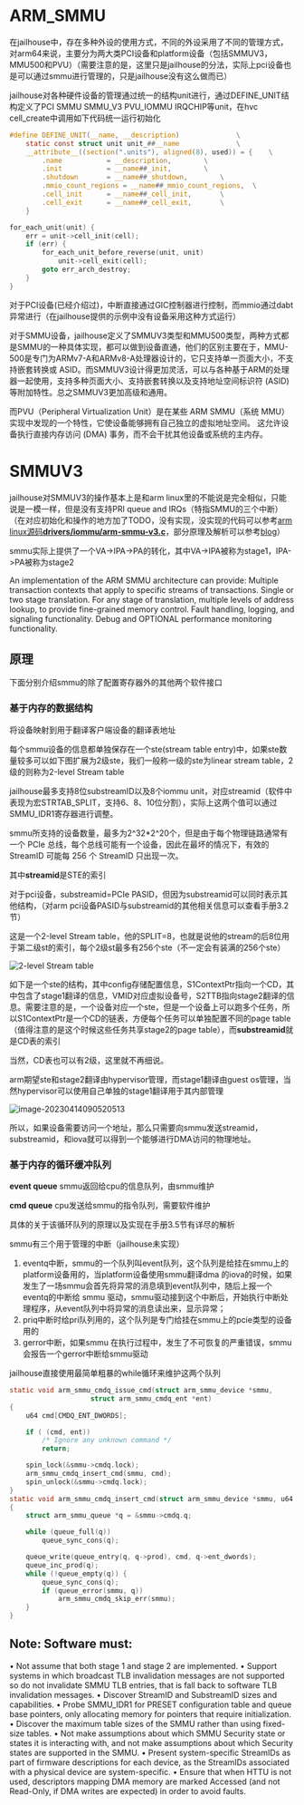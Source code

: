 # ARM_SMMU
在jailhouse中，存在多种外设的使用方式，不同的外设采用了不同的管理方式，对arm64来说，主要分为两大类PCI设备和platform设备（包括SMMUV3，MMU500和PVU）（需要注意的是，这里只是jailhouse的分法，实际上pci设备也是可以通过smmu进行管理的，只是jailhouse没有这么做而已）

jailhouse对各种硬件设备的管理通过统一的结构unit进行，通过DEFINE_UNIT结构定义了PCI SMMU SMMU_V3 PVU_IOMMU IRQCHIP等unit，在hvc cell_create中调用如下代码统一运行初始化

~~~c
#define DEFINE_UNIT(__name, __description)				\
	static const struct unit unit_##__name				\
	__attribute__((section(".units"), aligned(8), used)) = {	\
		.name			= __description,		\
		.init			= __name##_init,		\
		.shutdown		= __name##_shutdown,		\
		.mmio_count_regions	= __name##_mmio_count_regions,	\
		.cell_init		= __name##_cell_init,		\
		.cell_exit		= __name##_cell_exit,		\
	}
~~~

~~~c
for_each_unit(unit) {
	err = unit->cell_init(cell);
	if (err) {
		for_each_unit_before_reverse(unit, unit)
			unit->cell_exit(cell);
		goto err_arch_destroy;
	}
}
~~~

对于PCI设备(已经介绍过)，中断直接通过GIC控制器进行控制，而mmio通过dabt异常进行（在jailhouse提供的示例中没有设备采用这种方式运行）

对于SMMU设备，jailhouse定义了SMMUV3类型和MMU500类型，两种方式都是SMMU的一种具体实现，都可以做到设备直通，他们的区别主要在于，MMU-500是专门为ARMv7-A和ARMv8-A处理器设计的，它只支持单一页面大小，不支持嵌套转换或 ASID。而SMMUV3设计得更加灵活，可以与各种基于ARM的处理器一起使用，支持多种页面大小、支持嵌套转换以及支持地址空间标识符 (ASID) 等附加特性。总之SMMUV3更加高级和通用。

而PVU（Peripheral Virtualization Unit）是在某些 ARM SMMU（系统 MMU）实现中发现的一个特性，它使设备能够拥有自己独立的虚拟地址空间。 这允许设备执行直接内存访问 (DMA) 事务，而不会干扰其他设备或系统的主内存。

# SMMUV3

jailhouse对SMMUV3的操作基本上是和arm linux里的不能说是完全相似，只能说是一模一样，但是没有支持PRI queue and IRQs（特指SMMU的三个中断）（在对应初始化和操作的地方加了TODO，没有实现，没实现的代码可以参考[arm linux源码**drivers/iommu/arm-smmu-v3.c**](https://gerrit.cesnet.cz/plugins/gitiles/github/torvalds/linux/+/bafe1e79e05de725e26b3f60c90b49e635b686b9/drivers/iommu/arm-smmu-v3.c)，部分原理及解析可以参考[blog](https://blog.csdn.net/Rong_Toa/article/details/108997226)）

smmu实际上提供了一个VA->IPA->PA的转化，其中VA->IPA被称为stage1，IPA->PA被称为stage2

An implementation of the ARM SMMU architecture can provide:
Multiple transaction contexts that apply to specific streams of transactions.
Single or two stage translation.
For any stage of translation, multiple levels of address lookup, to provide fine-grained memory control.
Fault handling, logging, and signaling functionality.
Debug and OPTIONAL performance monitoring functionality.

## 原理

下面分别介绍smmu的除了配置寄存器外的其他两个软件接口

### 基于内存的数据结构

将设备映射到用于翻译客户端设备的翻译表地址

每个smmu设备的信息都单独保存在一个ste(stream table entry)中，如果ste数量较多可以如下图扩展为2级ste，我们一般称一级的ste为linear stream table，2级的则称为2-level Stream table

jailhouse最多支持8位substreamID以及8个iommu unit，对应streamid（软件中表现为宏STRTAB_SPLIT，支持6、8、10位分割），实际上这两个值可以通过SMMU_IDR1寄存器进行调整。

smmu所支持的设备数量，最多为2^32*2^20个，但是由于每个物理链路通常有一个 PCIe 总线，每个总线可能有一个设备，因此在最坏的情况下，有效的 StreamID 可能每 256 个 StreamID 只出现一次。

其中**streamid**是STE的索引

对于pci设备，substreamid=PCIe PASID，但因为substreamid可以同时表示其他结构，（对arm pci设备PASID与substreamid的其他相关信息可以查看手册3.2节）

这是一个2-level Stream table，他的SPLIT=8，也就是说他的stream的后8位用于第二级st的索引，每个2级st最多有256个ste（不一定会有装满的256个ste）

![2-level Stream table](/home/ffyutt/.config/Typora/typora-user-images/image-20230414084540357.png)

如下是一个ste的结构，其中config存储配置信息，S1ContextPtr指向一个CD，其中包含了stage1翻译的信息，VMID对应虚拟设备号，S2TTB指向stage2翻译的信息。需要注意的是，一个设备对应一个ste，但是一个设备上可以跑多个任务，所以S1ContextPtr是一个CD的链表，方便每个任务可以单独配置不同的page table（值得注意的是这个时候这些任务共享stage2的page table），而**substreamid**就是CD表的索引

当然，CD表也可以有2级，这里就不再细说。

arm期望ste和stage2翻译由hypervisor管理，而stage1翻译由guest os管理，当然hypervisor可以使用自己单独的stage1翻译用于其内部管理

![image-20230414090520513](/home/ffyutt/.config/Typora/typora-user-images/image-20230414090520513.png)

所以，如果设备需要访问一个地址，那么只需要向smmu发送streamid，substreamid，和iova就可以得到一个能够进行DMA访问的物理地址。

### 基于内存的循环缓冲队列

**event queue**   smmu返回给cpu的信息队列，由smmu维护

**cmd queue**     cpu发送给smmu的指令队列，需要软件维护

具体的关于该循环队列的原理以及实现在手册3.5节有详尽的解析

smmu有三个用于管理的中断（jailhouse未实现）

1. eventq中断，smmu的一个队列叫event队列，这个队列是给挂在smmu上的platform设备用的，当platform设备使用smmu翻译dma 的iova的时候，如果发生了一场smmu会首先将异常的消息填到event队列中，随后上报一个eventq的中断给 smmu 驱动，smmu驱动接到这个中断后，开始执行中断处理程序，从event队列中将异常的消息读出来，显示异常；
2. priq中断时给pri队列用的，这个队列是专门给挂在smmu上的pcie类型的设备用的
3. gerror中断，如果smmu 在执行过程中，发生了不可恢复的严重错误，smmu会报告一个gerror中断给smmu驱动

jailhouse直接使用最简单粗暴的while循环来维护这两个队列

~~~c
static void arm_smmu_cmdq_issue_cmd(struct arm_smmu_device *smmu,
				    struct arm_smmu_cmdq_ent *ent)
{
	u64 cmd[CMDQ_ENT_DWORDS];

	if ( (cmd, ent))
		/* Ignore any unknown command */
		return;

	spin_lock(&smmu->cmdq.lock);
	arm_smmu_cmdq_insert_cmd(smmu, cmd);
	spin_unlock(&smmu->cmdq.lock);
}
static void arm_smmu_cmdq_insert_cmd(struct arm_smmu_device *smmu, u64 *cmd)
{
	struct arm_smmu_queue *q = &smmu->cmdq.q;

	while (queue_full(q))
		queue_sync_cons(q);

	queue_write(queue_entry(q, q->prod), cmd, q->ent_dwords);
	queue_inc_prod(q);
	while (!queue_empty(q)) {
		queue_sync_cons(q);
		if (queue_error(smmu, q))
			arm_smmu_cmdq_skip_err(smmu);
	}
}
~~~



## Note: Software must:

• Not assume that both stage 1 and stage 2 are implemented.
• Support systems in which broadcast TLB invalidation messages are not supported so do not invalidate SMMU
TLB entries, that is fall back to software TLB invalidation messages.
• Discover StreamID and SubstreamID sizes and capabilities.
• Probe SMMU_IDR1 for PRESET configuration table and queue base pointers, only allocating memory for
pointers that require initialization.
• Discover the maximum table sizes of the SMMU rather than using fixed-size tables.
• Not make assumptions about which SMMU Security state or states it is interacting with, and not make
assumptions about which Security states are supported in the SMMU.
• Present system-specific StreamIDs as part of firmware descriptions for each device, as the StreamIDs
associated with a physical device are system-specific.
• Ensure that when HTTU is not used, descriptors mapping DMA memory are marked Accessed (and not
Read-Only, if DMA writes are expected) in order to avoid faults.